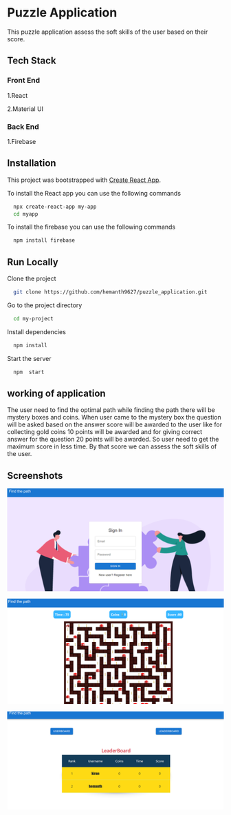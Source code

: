 
# Puzzle Application

This puzzle application assess the soft skills of the user based on their score.

## Tech Stack

### Front End
1.React

2.Material UI


### Back End

1.Firebase





## Installation

This project was bootstrapped with [Create React App](https://github.com/facebook/create-react-app).

To install the React app you can use the following commands

```bash
  npx create-react-app my-app
  cd myapp
```
To install the firebase  you can use the following commands

```bash
  npm install firebase
```



    
## Run Locally

Clone the project

```bash
  git clone https://github.com/hemanth9627/puzzle_application.git
```

Go to the project directory

```bash
  cd my-project
```

Install dependencies

```bash
  npm install
```

Start the server

```bash
  npm  start
```
## working of application

The user need to find the optimal path while finding the path there will be mystery boxes and coins. When user came to the mystery box the question will be asked based on the answer score will be awarded to the user like for collecting gold coins 10 points will be awarded and for giving correct answer for the question 20 points will be awarded. So user need to get the maximum score in less time. By that score we can assess the soft skills of the user.


## Screenshots

![Login](https://github.com/hemanth9627/puzzle_application/blob/main/screenshots/login.png)

![Game](https://github.com/hemanth9627/puzzle_application/blob/main/screenshots/game.png)

![Dashboard](https://github.com/hemanth9627/puzzle_application/blob/main/screenshots/dashboard.png)

